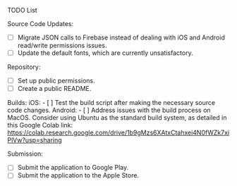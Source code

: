 TODO List

Source Code Updates:
- [ ] Migrate JSON calls to Firebase instead of dealing with iOS and Android read/write permissions issues.
- [ ] Update the default fonts, which are currently unsatisfactory.

Repository:
- [ ] Set up public permissions.
- [ ] Create a public README.

Builds:
  iOS:
    - [ ] Test the build script after making the necessary source code changes.
  Android:
    - [ ] Address issues with the build process on MacOS. Consider using Ubuntu as the standard build system, as detailed in this Google Colab link: https://colab.research.google.com/drive/1b9gMzs6XAtxCtahxei4N0fWZk7xiPlVw?usp=sharing

Submission:
- [ ] Submit the application to Google Play.
- [ ] Submit the application to the Apple Store.
